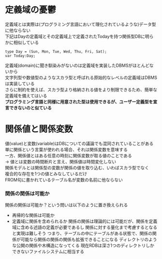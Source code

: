 # 定義域の憂鬱
定義域とは実際は(プログラミング言語において理化されているような)データ型に他ならない  
下記はDayの定義域とその定義域上で定義されたTodayを持つ関係型DBに明らかに相似している
```
type Day = (Sun, Mon, Tue, Wed, Thu, Fri, Sat);
var Today:Day;
```
定義域(domain)に聞き馴染みがないのは定義域を実装したDBMSがほとんどないから  
文字列型や数値型のようなスカラ型と呼ばれる原始的なレベルの定義域はDBMSは実装している    
さらに制約を使えば、スカラ型より格納される値をより制限できるため、簡単な定義域を備えてはいる  
**プログラミング言語と同様に用意された型は使用できるが、ユーザー定義型を宣言できないのと似ている**

# 関係値と関係変数
値(value)と変数(variable)はDBについての議論でも混同されていることがある  
単に関係という言葉が使われる場合、それは関係変数を意味する  
一方、関係値とはある任意の時刻に関係変数が取る値のことである  
-> 値とは変数の時間断片と言え、関係値は時間変化しない  
関係モデルとは関係型の変数が関係の値を取り込む、いわばスカラ型でなく  
複合的な存在を1つの値とみなしているだけ  
FROM句に書かれているテーブル名が変数の名前に他ならない  

### 関係の関係は可能か
関係の関係は可能か？という問いは以下のように置き換えられる  
- 再帰的な関係は可能か
- 定義域に関係を含められるか
関係の関係は理論的には可能だが、関係を定義域に含める述語の定義が必要であるし
関係に対する量化まで考慮するとなると実現は難しそう
つまり、テーブルの中にテーブルがある状態で、関係の関係が可能なら関係の関係の関係も拡張できることになる
ディレクトリのような公開の関係や木構造になってくる
現在RDBは深さ1つのディレクトリしかできないファイルシステムに相当する
